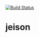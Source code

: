 [![Build Status](https://travis-ci.org/SavchenkoValeriy/jeison.svg?branch=master)](https://travis-ci.org/SavchenkoValeriy/jeison)

# jeison
